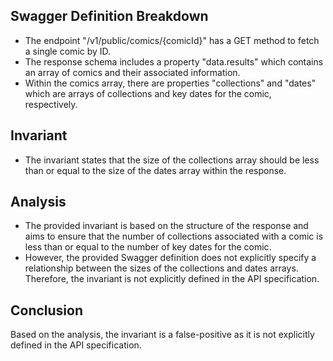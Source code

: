 ## Swagger Definition Breakdown
- The endpoint "/v1/public/comics/{comicId}" has a GET method to fetch a single comic by ID.
- The response schema includes a property "data.results" which contains an array of comics and their associated information.
- Within the comics array, there are properties "collections" and "dates" which are arrays of collections and key dates for the comic, respectively.

## Invariant
- The invariant states that the size of the collections array should be less than or equal to the size of the dates array within the response.

## Analysis
- The provided invariant is based on the structure of the response and aims to ensure that the number of collections associated with a comic is less than or equal to the number of key dates for the comic.
- However, the provided Swagger definition does not explicitly specify a relationship between the sizes of the collections and dates arrays. Therefore, the invariant is not explicitly defined in the API specification.

## Conclusion
Based on the analysis, the invariant is a false-positive as it is not explicitly defined in the API specification.

